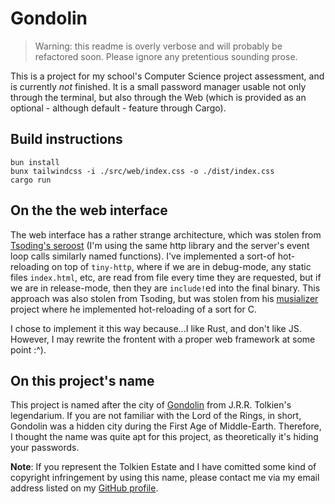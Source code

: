 # Gondolin

> Warning: this readme is overly verbose and will probably be refactored soon.
> Please ignore any pretentious sounding prose.

This is a project for my school's Computer Science project assessment, and is
currently _not_ finished. It is a small password manager usable not only through
the terminal, but also through the Web (which is provided as an optional -
although default - feature through Cargo).

## Build instructions

```shell
bun install
bunx tailwindcss -i ./src/web/index.css -o ./dist/index.css
cargo run
```

## On the the web interface

The web interface has a rather strange architecture, which was stolen from
[Tsoding's seroost](https://github.com/tsoding/seroost/) (I'm using the same
http library and the server's event loop calls similarly named functions). I've
implemented a sort-of hot-reloading on top of `tiny-http`, where if we are in
debug-mode, any static files `index.html`, etc, are read from file every time
they are requested, but if we are in release-mode, then they are
`include!`ed into the final binary. This approach was also stolen from Tsoding,
but was stolen from his [musializer](https://github.com/tsoding/musializer)
project where he implemented hot-reloading of a sort for C.

I chose to implement it this way because...I like Rust, and don't like JS. However,
I may rewrite the frontent with a proper web framework at some point :^).

## On this project's name

This project is named after the city of
[Gondolin](https://en.wikipedia.org/wiki/Gondolin)
from J.R.R. Tolkien's legendarium. If you are not familiar with the Lord
of the Rings, in short, Gondolin was a hidden city during the First Age
of Middle-Earth. Therefore, I thought the name was quite apt for this
project, as theoretically it's hiding your passwords.

**Note**: If you represent the Tolkien Estate and I have comitted some kind
of copyright infringement by using this name, please contact me via my email address
listed on my [GitHub profile](https://github.com/needlesslygrim).

